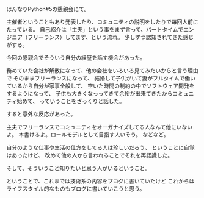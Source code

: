 
はんなりPython#5の懇親会にて。

主催者ということもあり発表したり、コミュニティの説明をしたりで毎回人前にたっている。
自己紹介は「主夫」という事をまず言って、パートタイムでエンジニア（フリーランス）してます、という流れ。
少しずつ認知されてきた感じがする。

今回の懇親会でそういう自分の経歴を話す機会があった。

務めていた会社が解散になって、他の会社をいろいろ見てみたいからと言う理由で
そのままフリーランスになって、
結婚して子供がいて妻がフルタイムで働いているから自分が家事全般して、
空いた時間の制約の中でソフトウェア開発をするようになって、
子供も大きくなっってきて余裕が出来てきたからコミュニティ始めて、
っていうことをざっくりと話した。

すると意外な反応があった。

主夫でフリーランスでコミュニティをオーガナイズしてる人なんて他にいないよ。
本書けるよ。ロールモデルとして目指す人いそう。
などなど。

自分のような仕事や生活の仕方をしてる人は珍しいだろう、
ということに自覚はあったけど、
改めて他の人から言われることでそれを再認識した。

そして、そういうこと知りたいと思う人がいるということ。

ということで、これまでは技術系の内容をブログに書いていたけど
これからはライフスタイル的なものもブログに書いていこうと思う。

